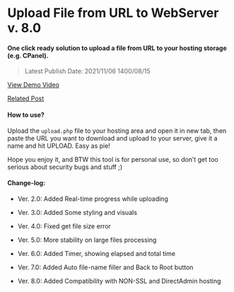 Upload File from URL to WebServer v. 8.0
========================================

#### One click ready solution to upload a file from URL to your hosting storage (e.g. CPanel).

> Latest Publish Date: 2021/11/06 1400/08/15



[View Demo Video](https://amirhosseinhpv.ir/htdocs/img/2021/06/upload-to-cpanel-by-amirhosseinhpv.ir_.mp4)

[Related Post](https://amirhosseinhpv.ir/kb/echo-on-loop-pure-php/)



#### How to use?

Upload the `upload.php` file to your hosting area and open it in
new tab, then paste the URL you want to download and upload to your server, give
it a name and hit UPLOAD. Easy as pie!

Hope you enjoy it, and BTW this tool is for personal use, so don’t get too
serious about security bugs and stuff ;)

#### Change-log:

-   Ver. 2.0: Added Real-time progress while uploading

-   Ver. 3.0: Added Some styling and visuals

-   Ver. 4.0: Fixed get file size error

-   Ver. 5.0: More stability on large files processing

-   Ver. 6.0: Added Timer, showing elapsed and total time

-   Ver. 7.0: Added Auto file-name filler and Back to Root button

-   Ver. 8.0: Added Compatibility with NON-SSL and DirectAdmin hosting
